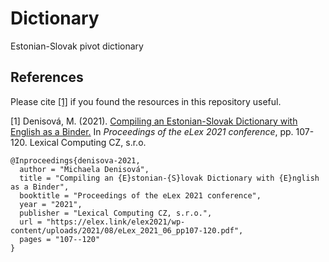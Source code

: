 # Dictionary	 
Estonian-Slovak pivot dictionary

## References
Please cite [[1]](https://elex.link/elex2021/wp-content/uploads/2021/08/eLex_2021_06_pp107-120.pdf) if you found the resources in this repository useful.

[1] Denisová, M. (2021). [Compiling an Estonian-Slovak Dictionary with English as a Binder.](https://elex.link/elex2021/wp-content/uploads/2021/08/eLex_2021_06_pp107-120.pdf) In *Proceedings of the eLex 2021 conference*, pp. 107-120. Lexical Computing CZ, s.r.o.
```
@Inproceedings{denisova-2021,
  author = "Michaela Denisová",
  title = "Compiling an {E}stonian-{S}lovak Dictionary with {E}nglish as a Binder",
  booktitle = "Proceedings of the eLex 2021 conference",
  year = "2021",
  publisher = "Lexical Computing CZ, s.r.o.",
  url = "https://elex.link/elex2021/wp-content/uploads/2021/08/eLex_2021_06_pp107-120.pdf",
  pages = "107--120"
}
```

